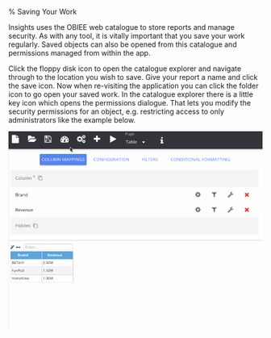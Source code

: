 % Saving Your Work

Insights uses the OBIEE web catalogue to store reports and manage security. As with any tool, it is vitally important that you save your work regularly. Saved objects can also be opened from this catalogue and permissions managed from within the app.

Click the floppy disk icon to open the catalogue explorer and navigate through to the location you wish to save. Give your report a name and click the save icon. Now when re-visiting the application you can click the folder icon to go open your saved work. In the catalogue explorer there is a little key icon which opens the permissions dialogue. That lets you modify the security permissions for an object, e.g. restricting access to only administrators like the example below.

![Web Catalogue](../../images/tutorials/web-catalogue.gif)
